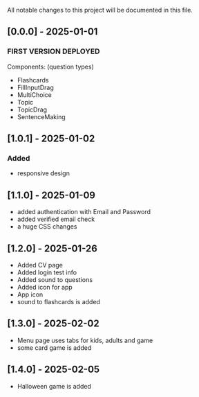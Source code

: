 All notable changes to this project will be documented in this file.

## [0.0.0] - 2025-01-01

### FIRST VERSION DEPLOYED

Components: (question types)

- Flashcards
- FillInputDrag
- MultiChoice
- Topic
- TopicDrag
- SentenceMaking

## [1.0.1] - 2025-01-02

### Added

- responsive design

## [1.1.0] - 2025-01-09

- added authentication with Email and Password
- added verified email check
- a huge CSS changes

## [1.2.0] - 2025-01-26

- Added CV page
- Added login test info
- Added sound to questions
- Added icon for app
- App icon
- sound to flashcards is added

## [1.3.0] - 2025-02-02

- Menu page uses tabs for kids, adults and game
- some card game is added

## [1.4.0] - 2025-02-05

- Halloween game is added

